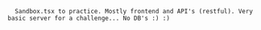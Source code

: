       Sandbox.tsx to practice. Mostly frontend and API's (restful). Very basic server for a challenge... No DB's :) :)
